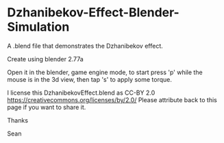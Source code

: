 # Dzhanibekov-Effect-Blender-Simulation
A .blend file that demonstrates the Dzhanibekov effect.

Create using blender 2.77a

Open it in the blender, game engine mode, to start press 'p' while the mouse is in the 3d view,
then tap 's' to apply some torque.

I license this DzhanibekovEffect.blend as CC-BY 2.0
https://creativecommons.org/licenses/by/2.0/
Please attribute back to this page if you want to share it.

Thanks

Sean
